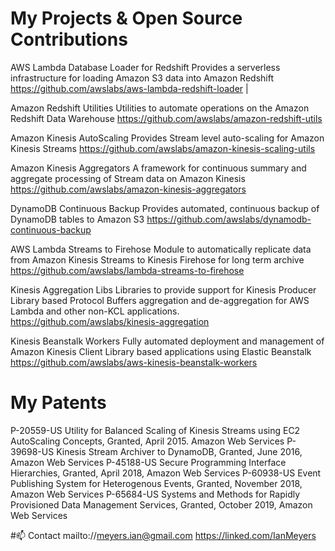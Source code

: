 # My Projects & Open Source Contributions

AWS Lambda Database Loader for Redshift Provides a serverless infrastructure for loading Amazon S3 data into Amazon Redshift
https://github.com/awslabs/aws-lambda-redshift-loader |


Amazon Redshift Utilities	Utilities to automate operations on the Amazon Redshift Data Warehouse
https://github.com/awslabs/amazon-redshift-utils

Amazon Kinesis AutoScaling	Provides Stream level auto-scaling for Amazon Kinesis Streams
https://github.com/awslabs/amazon-kinesis-scaling-utils

Amazon Kinesis Aggregators	A framework for continuous summary and aggregate processing of Stream data on Amazon Kinesis
https://github.com/awslabs/amazon-kinesis-aggregators 

DynamoDB Continuous Backup	Provides automated, continuous backup of DynamoDB tables to Amazon S3
https://github.com/awslabs/dynamodb-continuous-backup 

AWS Lambda Streams to Firehose	Module to automatically replicate data from Amazon Kinesis Streams to Kinesis Firehose for long term archive
https://github.com/awslabs/lambda-streams-to-firehose 
	
Kinesis Aggregation Libs	Libraries to provide support for Kinesis Producer Library based Protocol Buffers aggregation and de-aggregation for AWS Lambda and other non-KCL applications.
https://github.com/awslabs/kinesis-aggregation 
	
Kinesis Beanstalk Workers	Fully automated deployment and management of Amazon Kinesis Client Library based applications using Elastic Beanstalk
https://github.com/awslabs/aws-kinesis-beanstalk-workers  
	

# My Patents

P-20559-US Utility for Balanced Scaling of Kinesis Streams using EC2 AutoScaling Concepts, Granted, April 2015. Amazon Web Services
P-39698-US Kinesis Stream Archiver to DynamoDB, Granted, June 2016, Amazon Web Services
P-45188-US Secure Programming Interface Hierarchies, Granted, April 2018, Amazon Web Services
P-60938-US Event Publishing System for Heterogenous Events, Granted, November 2018, Amazon Web Services
P-65684-US Systems and Methods for Rapidly Provisioned Data Management Services, Granted, October 2019, Amazon Web Services

#📫 Contact
mailto://meyers.ian@gmail.com
https://linked.com/IanMeyers

